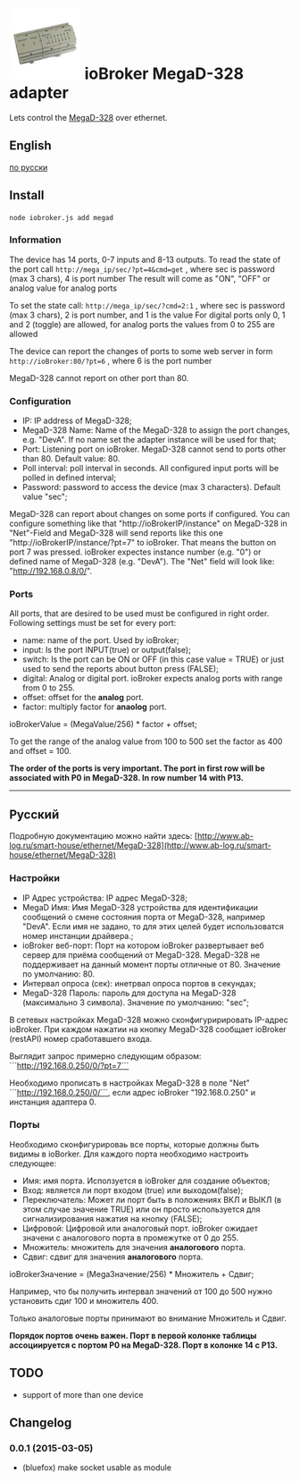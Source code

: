 ![Logo](admin/megad.png)
ioBroker MegaD-328 adapter
=================
Lets control the [MegaD-328](http://www.ab-log.ru/smart-house/ethernet/MegaD-328) over ethernet.
## English 
[по русски](#Русский)

## Install

```node iobroker.js add megad```

### Information
The device has 14 ports, 0-7 inputs and 8-13 outputs.
To read the state of the port call
```http://mega_ip/sec/?pt=4&cmd=get``` , where sec is password (max 3 chars), 4 is port number
The result will come as "ON", "OFF" or analog value for analog ports

To set the state call:
```http://mega_ip/sec/?cmd=2:1``` , where sec is password (max 3 chars), 2 is port number, and 1 is the value
For digital ports only 0, 1 and 2 (toggle) are allowed, for analog ports the values from 0 to 255 are allowed

The device can report the changes of ports to some web server in form
```http://ioBroker:80/?pt=6```  , where 6 is the port number

MegaD-328 cannot report on other port than 80.

### Configuration

- IP: IP address of MegaD-328;
- MegaD-328 Name: Name of the MegaD-328 to assign the port changes, e.g. "DevA". If no name set the adapter instance will be used for that;
- Port: Listening port on ioBroker. MegaD-328 cannot send to ports other than 80. Default value: 80. 
- Poll interval: poll interval in seconds. All configured input ports will be polled in defined interval;
- Password: password to access the device (max 3 characters). Default value "sec";

MegaD-328 can report about changes on some ports if configured. 
You can configure something like that "http://ioBrokerIP/instance" on MegaD-328 in "Net"-Field and MegaD-328 will send reports like this one "http://ioBrokerIP/instance/?pt=7" to ioBroker. 
That means the button on port 7 was pressed. ioBroker expectes instance number (e.g. "0") or defined name of MegaD-328 (e.g. "DevA"). The "Net" field will look like: "http://192.168.0.8/0/".

### Ports
All ports, that are desired to be used must be configured in right order. Following settings must be set for every port:

- name: name of the port. Used by ioBroker;
- input: Is the port INPUT(true) or output(false);
- switch: Is the port can be ON or OFF (in this case value = TRUE) or just used to send the reports about button press (FALSE);
- digital: Analog or digital port. ioBroker expects analog ports with range from 0 to 255.
- offset: offset for the **analog** port.
- factor:  multiply factor for **anaolog** port.

ioBrokerValue = (MegaValue/256) * factor + offset;

To get the range of the analog value from 100 to 500 set the factor as 400 and offset = 100.

**The order of the ports is very important. The port in first row will be associated with P0 in MegaD-328. In row number 14 with P13.**

-------------------
## Русский        
Подробную документацию можно найти здесь: [http://www.ab-log.ru/smart-house/ethernet/MegaD-328](http://www.ab-log.ru/smart-house/ethernet/MegaD-328)
    
### Настройки

- IP Адрес устройства: IP адрес MegaD-328;
- MegaD Имя: Имя MegaD-328 устройства для идентификации сообщений о смене состояния порта от MegaD-328, например "DevA". Если имя не задано, то для этих целей будет использоватся номер инстанции драйвера.;
- ioBroker веб-порт: Порт на котором ioBroker развертывает веб сервер для приёма сообщений от MegaD-328. MegaD-328 не поддерживает на данный момент порты отличные от 80. Значение по умолчанию: 80. 
- Интервал опроса (сек): инетрвал опроса портов в секундах;
- MegaD-328 Пароль: пароль для доступа на MegaD-328 (максимально 3 символа). Значение по умолчанию: "sec";

В сетевых настройках MegaD-328 можно сконфигуририровать IP-адрес ioBroker. При каждом нажатии на кнопку MegaD-328 сообщает ioBroker (restAPI) номер сработавшего входа. 

Выглядит запрос примерно следующим образом:
´´´http://192.168.0.250/0/?pt=7´´´

Необходимо прописать в настройках MegaD-328 в поле "Net" ´´´http://192.168.0.250/0/´´´, если адрес ioBroker "192.168.0.250" и инстанция адаптера 0.

### Порты
Необходимо сконфигурироваь все порты, которые должны быть видимы в ioBorker. Для каждого порта необходимо настроить следующее:

- Имя: имя порта. Исползуется в ioBroker для создание объектов;
- Вход: является ли порт входом (true) или выходом(false);
- Переключатель: Может ли порт быть в положениях ВКЛ и ВЫКЛ (в этом случае значение TRUE) или он просто используется для сигнализирования нажатия на кнопку (FALSE);
- Цифровой: Цифровой или аналоговый порт. ioBroker ожидает значени с аналогового порта в промежутке от 0 до 255.
- Множитель:  множитель для значения **аналогового** порта.
- Сдвиг: сдвиг для значения **аналогового** порта.

ioBrokerЗначение = (MegaЗначение/256) * Множитель + Сдвиг;

Например, что бы получить интервал значений от 100 до 500 нужно установить сдиг 100 и множитель 400.

Только аналоговые порты принимают во внимание Множитель и Сдвиг.

**Порядок портов очень важен. Порт в первой колонке таблицы ассоциируется с портом P0 на MegaD-328. Порт в колонке 14 с P13.**          
       
## TODO 
- support of more than one device
        
        
## Changelog
### 0.0.1 (2015-03-05)
* (bluefox) make socket usable as module
